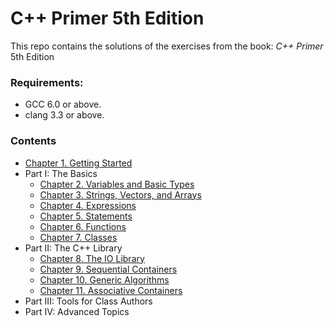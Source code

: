 # **C++ Primer** 5th Edition

This repo contains the solutions of the exercises from the book: _C++ Primer_ 5th Edition

### Requirements:

- GCC 6.0 or above.
- clang 3.3 or above.

### Contents

- [Chapter 1. Getting Started](Chapter_01/README.md)
- Part I: The Basics
  - [Chapter 2. Variables and Basic Types](Chapter_02/README.md)
  - [Chapter 3. Strings, Vectors, and Arrays](Chapter_03/README.md)
  - [Chapter 4. Expressions](Chapter_04/README.md)
  - [Chapter 5. Statements](Chapter_05/README.md)
  - [Chapter 6. Functions](Chapter_06/README.md)
  - [Chapter 7. Classes](Chapter_07/README.md)
- Part II: The C++ Library
  - [Chapter 8. The IO Library](Chapter_08/README.md)
  - [Chapter 9. Sequential Containers](Chapter_09/README.md)
  - [Chapter 10. Generic Algorithms](Chapter_10/README.md)
  - [Chapter 11. Associative Containers](Chapter_11/README.md)
- Part III: Tools for Class Authors
- Part IV:  Advanced Topics
